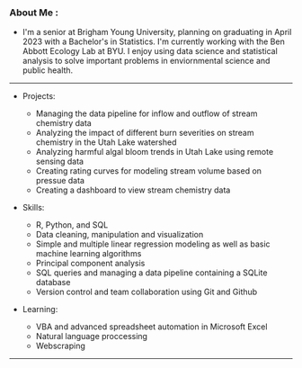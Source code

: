### About Me :

- I'm a senior at Brigham Young University, planning on graduating in April 2023 with a Bachelor's in Statistics. I'm currently working with the Ben Abbott Ecology Lab at BYU. I enjoy using data science and statistical analysis to solve important problems in enviornmental science and public health.  

---

- Projects:  
    - Managing the data pipeline for inflow and outflow of stream chemistry data  
    - Analyzing the impact of different burn severities on stream chemistry in the Utah Lake watershed  
    - Analyzing harmful algal bloom trends in Utah Lake using remote sensing data  
    - Creating rating curves for modeling stream volume based on pressue data  
    - Creating a dashboard to view stream chemistry data  

- Skills:   
    - R, Python, and SQL  
    - Data cleaning, manipulation and visualization  
    - Simple and multiple linear regression modeling as well as basic machine learning algorithms  
    - Principal component analysis  
    - SQL queries and managing a data pipeline containing a SQLite database  
    - Version control and team collaboration using Git and Github  

- Learning:   
    - VBA and advanced spreadsheet automation in Microsoft Excel  
    - Natural language proccessing  
    - Webscraping  

---
